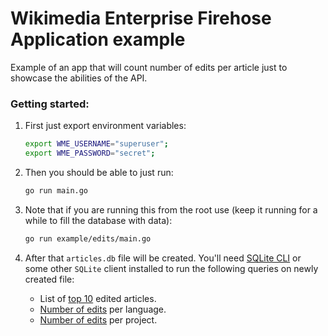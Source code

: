 # Wikimedia Enterprise Firehose Application example

Example of an app that will count number of edits per article  just to showcase the abilities of the API.

### Getting started:

1. First just export environment variables:

    ```bash
    export WME_USERNAME="superuser";
    export WME_PASSWORD="secret";
    ```

1. Then you should be able to just run:

    ```bash
    go run main.go
    ```

1. Note that if you are running this from the root use (keep it running for a while to fill the database with data):

    ```bash
    go run example/edits/main.go
    ```

1. After that `articles.db` file will be created. You'll need [SQLite CLI](https://www.sqlite.org/cli.html) or some other `SQLite` client installed to run the following queries on newly created file:
    
    * List of [top 10](list.sql) edited articles.
    * [Number of edits](language.sql) per language.
    * [Number of edits](project.sql) per project.
